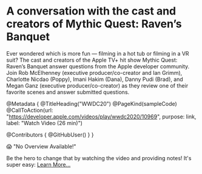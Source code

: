 # A conversation with the cast and creators of Mythic Quest: Raven’s Banquet

Ever wondered which is more fun — filming in a hot tub or filming in a VR suit?
The cast and creators of the Apple TV+ hit show Mythic Quest: Raven’s Banquet answer questions from the Apple developer community. Join Rob McElhenney (executive producer/co-creator and Ian Grimm), Charlotte Nicdao (Poppy), Imani Hakim (Dana), Danny Pudi (Brad), and Megan Ganz (executive producer/co-creator) as they review one of their favorite scenes and answer submitted questions.

@Metadata {
   @TitleHeading("WWDC20")
   @PageKind(sampleCode)
   @CallToAction(url: "https://developer.apple.com/videos/play/wwdc2020/10969", purpose: link, label: "Watch Video (26 min)")

   @Contributors {
      @GitHubUser(<replace this with your GitHub handle>)
   }
}

😱 "No Overview Available!"

Be the hero to change that by watching the video and providing notes! It's super easy:
 [Learn More…](https://wwdcnotes.com/documentation/wwdcnotes/contributing)

